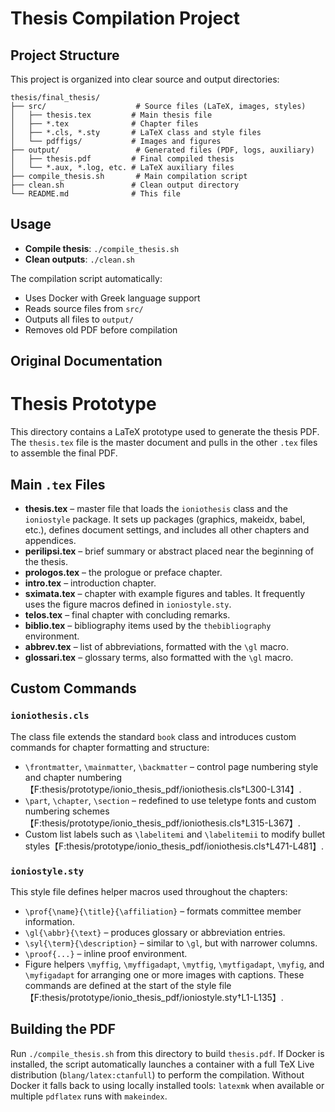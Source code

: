 # Thesis Compilation Project

## Project Structure

This project is organized into clear source and output directories:

```
thesis/final_thesis/
├── src/                    # Source files (LaTeX, images, styles)
│   ├── thesis.tex         # Main thesis file
│   ├── *.tex              # Chapter files
│   ├── *.cls, *.sty       # LaTeX class and style files
│   └── pdffigs/           # Images and figures
├── output/                 # Generated files (PDF, logs, auxiliary)
│   ├── thesis.pdf         # Final compiled thesis
│   └── *.aux, *.log, etc. # LaTeX auxiliary files
├── compile_thesis.sh       # Main compilation script
├── clean.sh               # Clean output directory
└── README.md              # This file
```

## Usage

- **Compile thesis**: `./compile_thesis.sh`
- **Clean outputs**: `./clean.sh`

The compilation script automatically:
- Uses Docker with Greek language support
- Reads source files from `src/`
- Outputs all files to `output/`
- Removes old PDF before compilation

## Original Documentation

# Thesis Prototype

This directory contains a LaTeX prototype used to generate the thesis PDF. The
`thesis.tex` file is the master document and pulls in the other `.tex` files to
assemble the final PDF.

## Main `.tex` Files

- **thesis.tex** – master file that loads the `ioniothesis` class and the
  `ioniostyle` package. It sets up packages (graphics, makeidx, babel, etc.),
  defines document settings, and includes all other chapters and appendices.
- **perilipsi.tex** – brief summary or abstract placed near the beginning of the
  thesis.
- **prologos.tex** – the prologue or preface chapter.
- **intro.tex** – introduction chapter.
- **sximata.tex** – chapter with example figures and tables. It frequently uses
  the figure macros defined in `ioniostyle.sty`.
- **telos.tex** – final chapter with concluding remarks.
- **biblio.tex** – bibliography items used by the `thebibliography` environment.
- **abbrev.tex** – list of abbreviations, formatted with the `\gl` macro.
- **glossari.tex** – glossary terms, also formatted with the `\gl` macro.

## Custom Commands

### `ioniothesis.cls`

The class file extends the standard `book` class and introduces custom commands
for chapter formatting and structure:

- `\frontmatter`, `\mainmatter`, `\backmatter` – control page numbering style
  and chapter numbering【F:thesis/prototype/ionio_thesis_pdf/ioniothesis.cls†L300-L314】.
- `\part`, `\chapter`, `\section` – redefined to use teletype fonts and custom
  numbering schemes【F:thesis/prototype/ionio_thesis_pdf/ioniothesis.cls†L315-L367】.
- Custom list labels such as `\labelitemi` and `\labelitemii` to modify bullet
  styles【F:thesis/prototype/ionio_thesis_pdf/ioniothesis.cls†L471-L481】.

### `ioniostyle.sty`

This style file defines helper macros used throughout the chapters:

- `\prof{\name}{\title}{\affiliation}` – formats committee member information.
- `\gl{\abbr}{\text}` – produces glossary or abbreviation entries.
- `\syl{\term}{\description}` – similar to `\gl`, but with narrower columns.
- `\proof{...}` – inline proof environment.
- Figure helpers `\myffig`, `\myffigadapt`, `\mytfig`, `\mytfigadapt`,
  `\myfig`, and `\myfigadapt` for arranging one or more images with captions.
  These commands are defined at the start of the style file【F:thesis/prototype/ionio_thesis_pdf/ioniostyle.sty†L1-L135】.


## Building the PDF

Run `./compile_thesis.sh` from this directory to build `thesis.pdf`.
If Docker is installed, the script automatically launches a container
with a full TeX Live distribution (`blang/latex:ctanfull`) to perform
the compilation. Without Docker it falls back to using locally
installed tools: `latexmk` when available or multiple `pdflatex`
runs with `makeindex`.
